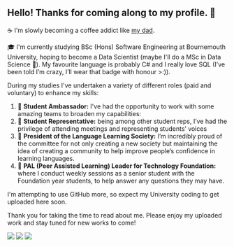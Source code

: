 ## Hello! Thanks for coming along to my profile. 🐉
☕ I'm slowly becoming a coffee addict like [my dad](https://github.com/M1XZG).

🎓 I'm currently studying BSc (Hons) Software Engineering at Bournemouth University, hoping to become a Data Scientist (maybe I'll do a MSc in Data Science 🤔). My favourite language is probably C# and I really love SQL (I’ve been told I’m crazy, I’ll wear that badge with honour >:)).

During my studies I've undertaken a variety of different roles (paid and voluntary) to enhance my skills:
1. 🌸 **Student Ambassador:** I've had the opportunity to work with some amazing teams to broaden my capabilities:
2. 📢 **Student Representative:** being among other student reps, I’ve had the privilege of attending meetings and representing students’ voices
3. 💬 **President of the Language Learning Society:** I’m incredibly proud of the committee for not only creating a new society but maintaining the idea of creating a community to help improve people’s confidence in learning languages.
4. 🔰 **PAL (Peer Assisted Learning) Leader for Technology Foundation:** where I conduct weekly sessions as a senior student with the Foundation year students, to help answer any questions they may have.

I'm attempting to use GitHub more, so expect my University coding to get uploaded here soon.

Thank you for taking the time to read about me. Please enjoy my uploaded work and stay tuned for new works to come!

![](http://github-profile-summary-cards.vercel.app/api/cards/profile-details?username=LithiumDrache&theme=jolly)
![](http://github-profile-summary-cards.vercel.app/api/cards/repos-per-language?username=LithiumDrache&theme=jolly)
![](http://github-profile-summary-cards.vercel.app/api/cards/most-commit-language?username=LithiumDrache&theme=jolly)
